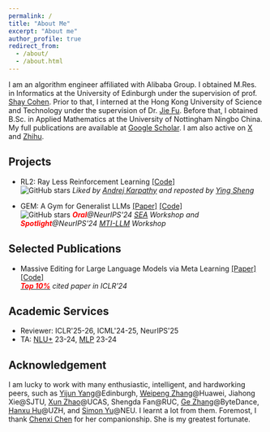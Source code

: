 ```yaml
---
permalink: /
title: "About Me"
excerpt: "About me"
author_profile: true
redirect_from: 
  - /about/
  - /about.html
---
```


I am an algorithm engineer affiliated with Alibaba Group.
I obtained M.Res. in Informatics at the University of Edinburgh under the supervision of prof. [Shay Cohen](https://homepages.inf.ed.ac.uk/scohen/).
Prior to that, I interned at the Hong Kong University of Science and Technology under the supervision of Dr. [Jie Fu](https://bigaidream.github.io/).
Before that, I obtained B.Sc. in Applied Mathematics at the University of Nottingham Ningbo China.
My full publications are available at [Google Scholar](https://scholar.google.com/citations?hl=zh-CN&view_op=list_works&gmla=AJ1KiT3E3CHkitK-8XkwkeYKxup4GEJyV0SkLGZYQErzPnldBlEg2-H9TQ5J5s8C469VUrr_d909FGy-TM0ggoOTBa5Kl5IZZfzveAwzH0M36XHIe2e1XOypJvTv-2_00cE&user=1ml8-30AAAAJ).
I am also active on [X](https://twitter.com/ChenmienTan) and [Zhihu](https://www.zhihu.com/people/tanchenmien).

## Projects

* RL2: Ray Less Reinforcement Learning  [[Code]](https://github.com/ChenmienTan/RL2)  
![GitHub stars](https://img.shields.io/github/stars/ChenmienTan/RL2.svg?style=social) *Liked by [Andrej Karpathy](https://scholar.google.com/citations?user=l8WuQJgAAAAJ&hl=en) and reposted by [Ying Sheng](https://scholar.google.com/citations?user=xMhGYpgAAAAJ&hl=en)* 

* GEM: A Gym for Generalist LLMs [[Paper]](https://arxiv.org/pdf/2510.01051) [[Code]](https://github.com/axon-rl/gem)    
![GitHub stars](https://img.shields.io/github/stars/axon-rl/gem.svg?style=social) ***<font color=red>Oral</font>**@NeurIPS'24 [SEA](https://sea-workshop.github.io/) Workshop and **<font color=red>Spotlight</font>**@NeurIPS'24 [MTI-LLM](https://workshop-multi-turn-interaction.github.io/) Workshop*

## Selected Publications

* Massive Editing for Large Language Models via Meta Learning [[Paper]](https://arxiv.org/abs/2311.04661) [[Code]](https://github.com/ChenmienTan/malmen)  
*[**<font color=red>Top 10%</font>**](https://github.com/qianlanwyd/paper-citation-ranking/blob/master/iclr_2024_main_conference_citations_top_30%25.json) cited paper in ICLR'24*

<!-- ## Competitions

* Learning Equality – Curriculum Recommendations  
*Ranking: 17/1057 = 1.6%*
* [Google AI4Code – Understand Code in Python Notebooks](https://www.kaggle.com/competitions/AI4Code/discussion/343603)  
*Ranking: 25/1135 = 2.2%* 
* [H&M Personalized Fashion Recommendations](https://github.com/Wp-Zhang/H-M-Fashion-RecSys)  
*Ranking: 45/2952 = 1.5%* -->

## Academic Services

* Reviewer: ICLR'25-26, ICML'24-25, NeurIPS'25
* TA: [NLU+](http://www.drps.ed.ac.uk/23-24/dpt/cxinfr11157.htm) 23-24, [MLP](http://www.drps.ed.ac.uk/23-24/dpt/cxinfr11132.htm) 23-24

<!-- ## Fun Facts -->
<!-- 
* I am the 14th academic generation descendant of [Gauss](https://en.wikipedia.org/wiki/Carl_Friedrich_Gauss), the 14th of [Laplace](https://en.wikipedia.org/wiki/Pierre-Simon_Laplace), the 18th of [Bernoulli](https://en.wikipedia.org/wiki/Jacob_Bernoulli), the 20th of [Leibniz](https://en.wikipedia.org/wiki/Pierre-Simon_Laplace), and the 26th of [Copernicus](https://en.wikipedia.org/wiki/Nicolaus_Copernicus). -->


<!-- * I graduated from a [high school](https://en.wikipedia.org/wiki/Sichuan_Chengdu_Shishi_High_School) with a history over 2,160 years. -->

## Acknowledgement

I am lucky to work with many enthusiastic, intelligent, and hardworking peers, such as [Yijun Yang](https://thomasyyj.github.io/yangyijun/)@Edinburgh, [Weipeng Zhang](https://github.com/Wp-Zhang)@Huawei, Jiahong Xie@SJTU, [Xun Zhao](https://github.com/CarnoZhao)@UCAS, Shengda Fan@RUC, [Ge Zhang](https://scholar.google.com/citations?user=qyTrq4kAAAAJ&hl=zh-CN)@ByteDance, [Hanxu Hu](https://hanxuhu.github.io)@UZH, and [Simon Yu](https://simon-yu.netlify.app)@NEU.
I learnt a lot from them.
Foremost, I thank [Chenxi Chen](https://2023.rca.ac.uk/students/chenxi-chen/) for her companionship.
She is my greatest fortunate. 